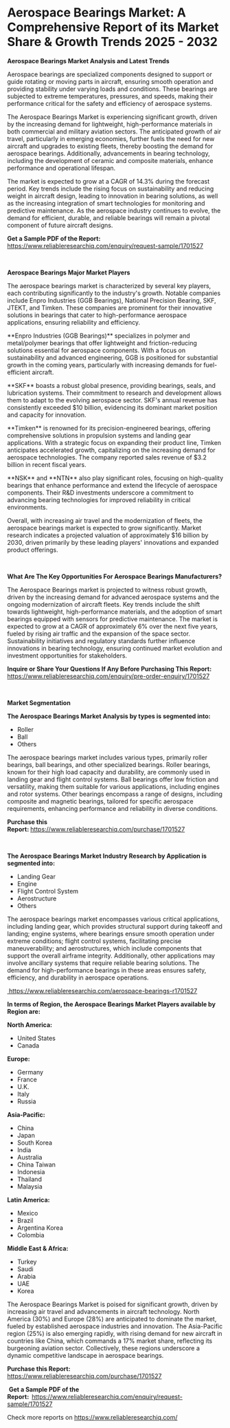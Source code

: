 <p><h1>Aerospace Bearings Market: A Comprehensive Report of its Market Share & Growth Trends 2025 - 2032</h1></p><p><strong>Aerospace Bearings Market Analysis and Latest Trends</strong></p>
<p><p>Aerospace bearings are specialized components designed to support or guide rotating or moving parts in aircraft, ensuring smooth operation and providing stability under varying loads and conditions. These bearings are subjected to extreme temperatures, pressures, and speeds, making their performance critical for the safety and efficiency of aerospace systems.</p><p>The Aerospace Bearings Market is experiencing significant growth, driven by the increasing demand for lightweight, high-performance materials in both commercial and military aviation sectors. The anticipated growth of air travel, particularly in emerging economies, further fuels the need for new aircraft and upgrades to existing fleets, thereby boosting the demand for aerospace bearings. Additionally, advancements in bearing technology, including the development of ceramic and composite materials, enhance performance and operational lifespan.</p><p>The market is expected to grow at a CAGR of 14.3% during the forecast period. Key trends include the rising focus on sustainability and reducing weight in aircraft design, leading to innovation in bearing solutions, as well as the increasing integration of smart technologies for monitoring and predictive maintenance. As the aerospace industry continues to evolve, the demand for efficient, durable, and reliable bearings will remain a pivotal component of future aircraft designs.</p></p>
<p><strong>Get a Sample PDF of the Report:&nbsp;</strong> <a href="https://www.reliableresearchiq.com/enquiry/request-sample/1701527?utm_campaign=2291&utm_medium=2&utm_source=Github&utm_content=ia&utm_term=10042025&utm_id=aerospace-bearings">https://www.reliableresearchiq.com/enquiry/request-sample/1701527</a></p>
<p>&nbsp;</p>
<p><strong>Aerospace Bearings Major Market Players</strong></p>
<p><p>The aerospace bearings market is characterized by several key players, each contributing significantly to the industry's growth. Notable companies include Enpro Industries (GGB Bearings), National Precision Bearing, SKF, JTEKT, and Timken. These companies are prominent for their innovative solutions in bearings that cater to high-performance aerospace applications, ensuring reliability and efficiency.</p><p>**Enpro Industries (GGB Bearings)** specializes in polymer and metal/polymer bearings that offer lightweight and friction-reducing solutions essential for aerospace components. With a focus on sustainability and advanced engineering, GGB is positioned for substantial growth in the coming years, particularly with increasing demands for fuel-efficient aircraft.</p><p>**SKF** boasts a robust global presence, providing bearings, seals, and lubrication systems. Their commitment to research and development allows them to adapt to the evolving aerospace sector. SKF's annual revenue has consistently exceeded $10 billion, evidencing its dominant market position and capacity for innovation. </p><p>**Timken** is renowned for its precision-engineered bearings, offering comprehensive solutions in propulsion systems and landing gear applications. With a strategic focus on expanding their product line, Timken anticipates accelerated growth, capitalizing on the increasing demand for aerospace technologies. The company reported sales revenue of $3.2 billion in recent fiscal years.</p><p>**NSK** and **NTN** also play significant roles, focusing on high-quality bearings that enhance performance and extend the lifecycle of aerospace components. Their R&D investments underscore a commitment to advancing bearing technologies for improved reliability in critical environments.</p><p>Overall, with increasing air travel and the modernization of fleets, the aerospace bearings market is expected to grow significantly. Market research indicates a projected valuation of approximately $16 billion by 2030, driven primarily by these leading players' innovations and expanded product offerings.</p></p>
<p>&nbsp;</p>
<p><strong>What Are The Key Opportunities For Aerospace Bearings Manufacturers?</strong></p>
<p><p>The Aerospace Bearings market is projected to witness robust growth, driven by the increasing demand for advanced aerospace systems and the ongoing modernization of aircraft fleets. Key trends include the shift towards lightweight, high-performance materials, and the adoption of smart bearings equipped with sensors for predictive maintenance. The market is expected to grow at a CAGR of approximately 6% over the next five years, fueled by rising air traffic and the expansion of the space sector. Sustainability initiatives and regulatory standards further influence innovations in bearing technology, ensuring continued market evolution and investment opportunities for stakeholders.</p></p>
<p><strong>Inquire or Share Your Questions If Any Before Purchasing This Report:</strong> <a href="https://www.reliableresearchiq.com/enquiry/pre-order-enquiry/1701527?utm_campaign=2291&utm_medium=2&utm_source=Github&utm_content=ia&utm_term=10042025&utm_id=aerospace-bearings">https://www.reliableresearchiq.com/enquiry/pre-order-enquiry/1701527</a></p>
<p>&nbsp;</p>
<p><strong>Market Segmentation</strong></p>
<p><strong>The Aerospace Bearings Market Analysis by types is segmented into:</strong></p>
<p><ul><li>Roller</li><li>Ball</li><li>Others</li></ul></p>
<p><p>The aerospace bearings market includes various types, primarily roller bearings, ball bearings, and other specialized bearings. Roller bearings, known for their high load capacity and durability, are commonly used in landing gear and flight control systems. Ball bearings offer low friction and versatility, making them suitable for various applications, including engines and rotor systems. Other bearings encompass a range of designs, including composite and magnetic bearings, tailored for specific aerospace requirements, enhancing performance and reliability in diverse conditions.</p></p>
<p><strong>Purchase this Report:&nbsp;</strong><a href="https://www.reliableresearchiq.com/purchase/1701527?utm_campaign=2291&utm_medium=2&utm_source=Github&utm_content=ia&utm_term=10042025&utm_id=aerospace-bearings">https://www.reliableresearchiq.com/purchase/1701527</a></p>
<p>&nbsp;</p>
<p><strong>The Aerospace Bearings Market Industry Research by Application is segmented into:</strong></p>
<p><ul><li>Landing Gear</li><li>Engine</li><li>Flight Control System</li><li>Aerostructure</li><li>Others</li></ul></p>
<p><p>The aerospace bearings market encompasses various critical applications, including landing gear, which provides structural support during takeoff and landing; engine systems, where bearings ensure smooth operation under extreme conditions; flight control systems, facilitating precise maneuverability; and aerostructures, which include components that support the overall airframe integrity. Additionally, other applications may involve ancillary systems that require reliable bearing solutions. The demand for high-performance bearings in these areas ensures safety, efficiency, and durability in aerospace operations.</p></p>
<p><a href="https://www.reliableresearchiq.com/aerospace-bearings-r1701527?utm_campaign=2291&utm_medium=2&utm_source=Github&utm_content=ia&utm_term=10042025&utm_id=aerospace-bearings">&nbsp;https://www.reliableresearchiq.com/aerospace-bearings-r1701527</a></p>
<p><strong>In terms of Region, the Aerospace Bearings Market Players available by Region are:</strong></p>
<p>
    <p> <strong> North America: </strong>
        <ul>
            <li>United States</li>
            <li>Canada</li>
        </ul>
        </p> 
    <p> <strong> Europe: </strong>
        <ul>
            <li>Germany</li>
            <li>France</li>
            <li>U.K.</li>
            <li>Italy</li>
            <li>Russia</li>
        </ul>
        </p> 
    <p> <strong> Asia-Pacific: </strong>
        <ul>
            <li>China</li>
            <li>Japan</li>
            <li>South Korea</li>
            <li>India</li>
            <li>Australia</li>
            <li>China Taiwan</li>
            <li>Indonesia</li>
            <li>Thailand</li>
            <li>Malaysia</li>
        </ul>
        </p> 
    <p> <strong> Latin America: </strong>
        <ul>
            <li>Mexico</li>
            <li>Brazil</li>
            <li>Argentina Korea</li>
            <li>Colombia</li>
        </ul>
        </p> 
    <p> <strong> Middle East & Africa: </strong>
        <ul>
            <li>Turkey</li>
            <li>Saudi</li>
            <li>Arabia</li>
            <li>UAE</li>
            <li>Korea</li>
        </ul>
    </p>
    </p>
<p><p>The Aerospace Bearings Market is poised for significant growth, driven by increasing air travel and advancements in aircraft technology. North America (30%) and Europe (28%) are anticipated to dominate the market, fueled by established aerospace industries and innovation. The Asia-Pacific region (25%) is also emerging rapidly, with rising demand for new aircraft in countries like China, which commands a 17% market share, reflecting its burgeoning aviation sector. Collectively, these regions underscore a dynamic competitive landscape in aerospace bearings.</p></p>
<p><strong>Purchase this Report: </strong><a href="https://www.reliableresearchiq.com/purchase/1701527?utm_campaign=2291&utm_medium=2&utm_source=Github&utm_content=ia&utm_term=10042025&utm_id=aerospace-bearings">https://www.reliableresearchiq.com/purchase/1701527</a></p>
<p>&nbsp;<strong>Get a Sample PDF of the Report:&nbsp;&nbsp;</strong><a href="https://www.reliableresearchiq.com/enquiry/request-sample/1701527?utm_campaign=2291&utm_medium=2&utm_source=Github&utm_content=ia&utm_term=10042025&utm_id=aerospace-bearings">https://www.reliableresearchiq.com/enquiry/request-sample/1701527</a></p>
<p><strong></strong></p>
<p>Check more reports on <a href="https://www.reliableresearchiq.com/?utm_campaign=2291&utm_medium=2&utm_source=Github&utm_content=ia&utm_term=10042025&utm_id=aerospace-bearings">https://www.reliableresearchiq.com/</a></p>